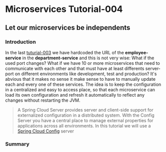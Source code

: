 # Microservices Tutorial-004
## Let our microservices be independents
### Introduction
In the last [tuturial-003](https://github.com/Meziano/tutorial-003) we have hardcoded the URL of the **employee-service** in the **department-service** and this is not very wise: What if the used port changes? What if we have 10 or more microservices that need to communicate with each other and that must have at least differents server-port on different environments like development, test and production?
It's abvious that it makes no sense it make sense to have to manually update each and every one of these services. 
The idea is to keep the configuration in a centralized and easy to access place, so that each microservice can load its own configuration and refresh it automatically to reflect any changes without restarting the JVM.
> A Spring Cloud Server provides server and client-side support for externalized configuration in a distributed system. With the Config Server you have a central
> place to manage external properties for applications across all environments.
In this tutorial we will use a [Spring Cloud Config](https://cloud.spring.io/spring-cloud-config/) server

### Summary
<!--stackedit_data:
eyJoaXN0b3J5IjpbMjAwODk0NDMxLDE4ODcwNjM0MCwxOTIwMT
E1MjU2XX0=
-->